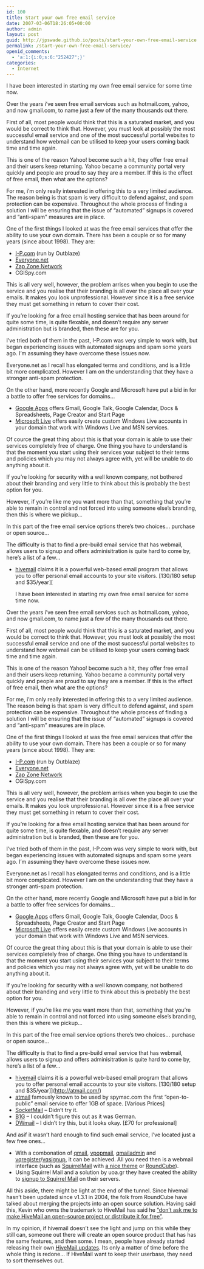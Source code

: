 ```yaml
---
id: 100
title: Start your own free email service
date: 2007-03-06T18:26:05+00:00
author: admin
layout: post
guid: http://jpswade.github.io/posts/start-your-own-free-email-service
permalink: /start-your-own-free-email-service/
openid_comments:
  - 'a:1:{i:0;s:6:"252427";}'
categories:
  - Internet
---
```

<p class="lead">
  I have been interested in starting my own free email service for some time now.
</p>

Over the years i&#8217;ve seen free email services such as hotmail.com, yahoo, and now gmail.com, to name just a few of the many thousands out there.

<!--more-->First of all, most people would think that this is a saturated market, and you would be correct to think that. However, you must look at possibly the most successful email service and one of the most successful portal websites to understand how webmail can be utilised to keep your users coming back time and time again.

This is one of the reason Yahoo! become such a hit, they offer free email and their users keep returning. Yahoo became a community portal very quickly and people are proud to say they are a member. If this is the effect of free email, then what are the options?

For me, i&#8217;m only really interested in offering this to a very limited audience. The reason being is that spam is very difficult to defend against, and spam protection can be expensive. Throughout the whole process of finding a solution I will be ensuring that the issue of &#8220;automated&#8221; signups is covered and &#8220;anti-spam&#8221; measures are in place.

One of the first things I looked at was the free email services that offer the ability to use your own domain. There has been a couple or so for many years (since about 1998). They are:

  * [I-P.com](http://www.i-p.com/) (run by Outblaze)
  * [Everyone.net](http://www.everyone.net/)
  * [Zap Zone Network](http://www.zapzone.com/)
  * CGISpy.com

This is all very well, however, the problem arrises when you begin to use the service and you realise that their branding is all over the place all over your emails. It makes you look unprofessional. However since it is a free service they must get something in return to cover their cost.

If you&#8217;re looking for a free email hosting service that has been around for quite some time, is quite flexable, and doesn&#8217;t require any server administration but is branded, then these are for you.

I&#8217;ve tried both of them in the past, I-P.com was very simple to work with, but began experiencing issues with automated signups and spam some years ago. I&#8217;m assuming they have overcome these issues now.

Everyone.net as I recall has elongated terms and conditions, and is a little bit more complicated. However I am on the understanding that they have a stronger anti-spam protection.

On the other hand, more recently Google and Microsoft have put a bid in for a battle to offer free services for domains&#8230;

  * [Google Apps](http://www.google.com/a/) offers Gmail, Google Talk, Google Calendar, Docs & Spreadsheets, Page Creator and Start Page
  * [Microsoft Live](http://domains.live.com/) offers easily create custom Windows Live accounts in your domain that work with Windows Live and MSN services.

Of cource the great thing about this is that your domain is able to use their services completely free of charge. One thing you have to understand is that the moment you start using their services your subject to their terms and policies which you may not always agree with, yet will be unable to do anything about it.

If you&#8217;re looking for security with a well known company, not bothered about their branding and very little to think about this is probably the best option for you.

However, if you&#8217;re like me you want more than that, something that you&#8217;re able to remain in control and not forced into using someone else&#8217;s branding, then this is where we pickup&#8230;

In this part of the free email service options there&#8217;s two choices&#8230; purchase or open source&#8230;

The difficulty is that to find a pre-build email service that has webmail, allows users to signup and offers adminisitration is quite hard to come by, here&#8217;s a list of a few&#8230;

  * [hivemail](http://www.hivemail.com/) claims it is a powerful web-based email program that allows you to offer personal email accounts to your site visitors. [$130/$180 setup and $35/year][<p class="lead">
  I have been interested in starting my own free email service for some time now.
</p>

Over the years i&#8217;ve seen free email services such as hotmail.com, yahoo, and now gmail.com, to name just a few of the many thousands out there.

<!--more-->First of all, most people would think that this is a saturated market, and you would be correct to think that. However, you must look at possibly the most successful email service and one of the most successful portal websites to understand how webmail can be utilised to keep your users coming back time and time again.

This is one of the reason Yahoo! become such a hit, they offer free email and their users keep returning. Yahoo became a community portal very quickly and people are proud to say they are a member. If this is the effect of free email, then what are the options?

For me, i&#8217;m only really interested in offering this to a very limited audience. The reason being is that spam is very difficult to defend against, and spam protection can be expensive. Throughout the whole process of finding a solution I will be ensuring that the issue of &#8220;automated&#8221; signups is covered and &#8220;anti-spam&#8221; measures are in place.

One of the first things I looked at was the free email services that offer the ability to use your own domain. There has been a couple or so for many years (since about 1998). They are:

  * [I-P.com](http://www.i-p.com/) (run by Outblaze)
  * [Everyone.net](http://www.everyone.net/)
  * [Zap Zone Network](http://www.zapzone.com/)
  * CGISpy.com

This is all very well, however, the problem arrises when you begin to use the service and you realise that their branding is all over the place all over your emails. It makes you look unprofessional. However since it is a free service they must get something in return to cover their cost.

If you&#8217;re looking for a free email hosting service that has been around for quite some time, is quite flexable, and doesn&#8217;t require any server administration but is branded, then these are for you.

I&#8217;ve tried both of them in the past, I-P.com was very simple to work with, but began experiencing issues with automated signups and spam some years ago. I&#8217;m assuming they have overcome these issues now.

Everyone.net as I recall has elongated terms and conditions, and is a little bit more complicated. However I am on the understanding that they have a stronger anti-spam protection.

On the other hand, more recently Google and Microsoft have put a bid in for a battle to offer free services for domains&#8230;

  * [Google Apps](http://www.google.com/a/) offers Gmail, Google Talk, Google Calendar, Docs & Spreadsheets, Page Creator and Start Page
  * [Microsoft Live](http://domains.live.com/) offers easily create custom Windows Live accounts in your domain that work with Windows Live and MSN services.

Of cource the great thing about this is that your domain is able to use their services completely free of charge. One thing you have to understand is that the moment you start using their services your subject to their terms and policies which you may not always agree with, yet will be unable to do anything about it.

If you&#8217;re looking for security with a well known company, not bothered about their branding and very little to think about this is probably the best option for you.

However, if you&#8217;re like me you want more than that, something that you&#8217;re able to remain in control and not forced into using someone else&#8217;s branding, then this is where we pickup&#8230;

In this part of the free email service options there&#8217;s two choices&#8230; purchase or open source&#8230;

The difficulty is that to find a pre-build email service that has webmail, allows users to signup and offers adminisitration is quite hard to come by, here&#8217;s a list of a few&#8230;

  * [hivemail](http://www.hivemail.com/) claims it is a powerful web-based email program that allows you to offer personal email accounts to your site visitors. [$130/$180 setup and $35/year]](http://atmail.com/) 
  * [atmail](http://atmail.com/) famously known to be used by spymac.com the first &#8220;open-to-public&#8221; email service to offer 1GB of space. [Various Prices]
  * [SocketMail](http://www.socketmail.com/site/home/) &#8211; Didn&#8217;t try it.
  * [B1G](http://www.b1g.de/) &#8211; I couldn&#8217;t figure this out as it was German.
  * [DWmail](http://www.dominion-web.com/products/dwmail/purchase.php) &#8211; I didn&#8217;t try this, but it looks okay. [£70 for professional]

And asif it wasn&#8217;t hard enough to find such email service, I&#8217;ve located just a few free ones&#8230;

  * With a combonation of [qmail](http://cr.yp.to/qmail.html), [vpopmail](http://www.inter7.com/index.php?page=vpopmail), [qmailadmin](http://www.inter7.com/index.php?page=qmailadmin) and [vqregister](http://www.inter7.com/index.php?page=vqregister)/[vqsignup](http://www.inter7.com/index.php?page=vqsignup), it can be achieved. All you need then is a webmail interface (such as [SquirrelMail](http://www.squirrelmail.org/) with [a nice theme](http://web.archive.org/web/20081018014917/http://www.nutsmail.com:80/bluehive_skin.htm?) or [RoundCube](http://sourceforge.net/projects/roundcubemail/)).
  * Using Squirrel Mail and a solution by uoa.gr they have created the ability to [signup to Squirrel Mail](http://email.uoa.gr/projects/squirrelmail/demo.php) on their servers.

All this aside, there might be light at the end of the tunnel. Since hivemail hasn&#8217;t been updated since v1.3.1 in 2004, the folk from RoundCube have talked about merging the projects into an open source solution. Having said this, Kevin who owns the trademark to HiveMail has said he [&#8220;don&#8217;t ask me to make HiveMail an open-source project or distribute it for free&#8221;](http://web.archive.org/web/20061106065012/http://forum.hivemail.com/showthread.php?t=4982).

In my opinion, if hivemail doesn&#8217;t see the light and jump on this while they still can, someone out there will create an open source product that has has the same features, and then some. I mean, people have already started releasing their own [HiveMail updates](http://www.hive2.com/). Its only a matter of time before the whole thing is redone&#8230; If HiveMail want to keep their userbase, they need to sort themselves out.